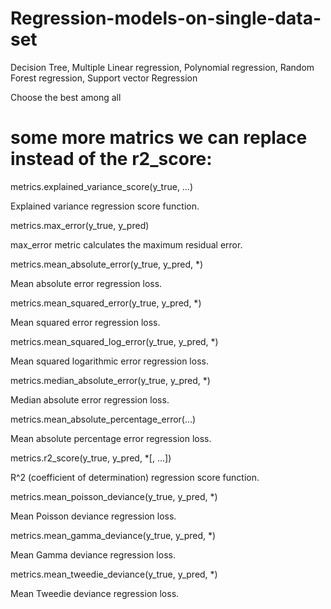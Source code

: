 # Regression-models-on-single-data-set
Decision Tree, Multiple Linear regression, Polynomial regression, Random Forest regression, Support vector Regression



Choose the best among all 

# some more matrics we can replace instead of the r2_score:

metrics.explained_variance_score(y_true, …)

Explained variance regression score function.

metrics.max_error(y_true, y_pred)

max_error metric calculates the maximum residual error.

metrics.mean_absolute_error(y_true, y_pred, *)

Mean absolute error regression loss.

metrics.mean_squared_error(y_true, y_pred, *)

Mean squared error regression loss.

metrics.mean_squared_log_error(y_true, y_pred, *)

Mean squared logarithmic error regression loss.

metrics.median_absolute_error(y_true, y_pred, *)

Median absolute error regression loss.

metrics.mean_absolute_percentage_error(…)

Mean absolute percentage error regression loss.

metrics.r2_score(y_true, y_pred, *[, …])

R^2 (coefficient of determination) regression score function.

metrics.mean_poisson_deviance(y_true, y_pred, *)

Mean Poisson deviance regression loss.

metrics.mean_gamma_deviance(y_true, y_pred, *)

Mean Gamma deviance regression loss.

metrics.mean_tweedie_deviance(y_true, y_pred, *)

Mean Tweedie deviance regression loss.
